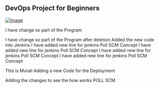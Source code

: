 ## DevOps Project for Beginners   

[![Image](https://github.com/yankils/Simple-DevOps-Project/blob/master/Devops_course.PNG "DevOps Project - CI/CD with Jenkins Ansible Docker Kubernetes ")](https://www.udemy.com/course/valaxy-devops/?referralCode=8147A5CF4C8C7D9E253F)

I have change so part of the Program

I have change so part of the Program after deletion
Added the new code into Jenkins
I have added new line for jenkins Poll SCM Concept 
I have added new line for jenkins Poll SCM Concept 
I have added new line for jenkins Poll SCM Concept
I have added new line for jenkins Poll SCM Concept

This is Murali Adding a new Code for the Deployment

Adding the changes to see the how works POLL SCM
